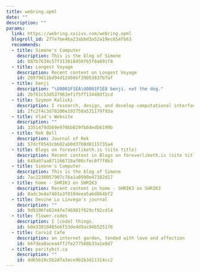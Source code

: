 ```yaml
---
title: webring.opml
date: ""
description: ""
params:
  link: https://webring.xxiivv.com/webring.opml
  blogroll_id: 277e7be4ba23abbd3a52a19ec654fb63
  recommends:
  - title: Simone's Computer
    description: This is the blog of Simone
    id: 087b7634c57f313018450f65f0a091f8
  - title: Longest Voyage
    description: Recent content on Longest Voyage
    id: 20979d11bd94d12d66bf39053837b7af
  - title: benji
    description: "\U0001F1EA\U0001F1E8 benji. not the dog."
    id: 2bf61c53d537963ef1f5ff13448df2cd
  - title: Szymon Kaliski
    description: I research, design, and develop computational interfaces
    id: 2fc2f4c3d78206e192758a531179f93a
  - title: Vlad's Website
    description: ""
    id: 3351479d569e970bb029fb8dedb6199b
  - title: Rek Bell
    description: Journal of Rek
    id: 57dcf8543cbb02ab0d37b0d8115735a4
  - title: Blogs on foreverliketh.is (site title)
    description: Recent content in Blogs on foreverliketh.is (site title)
    id: 649a07aa871166718af00cfec0f7f8b3
  - title: Simone's Computer
    description: This is the blog of Simone
    id: 7ac2230057907c76a1a0990e47182d17
  - title: home - SHRIK3 on SHRIK3
    description: Recent content in home - SHRIK3 on SHRIK3
    id: 8adc3e4a7403a3f0104eea5a6d864bf2
  - title: Devine Lu Linvega's journal
    description: ""
    id: 9d9196fe6244fe746981f629cf92cd14
  - title: flower.codes
    description: I [code] things.
    id: b0e33010485e6f53de4d9ac94b525176
  - title: Corvid Cafe
    description: an internet garden, tended with love and affection
    id: b6fdea0acea4ff2fe277568b33a1e0d7
  - title: paritybit.ca
    description: ""
    id: dd65b19c5b2d7a3ece9b2b3d11314cc2
---
```

